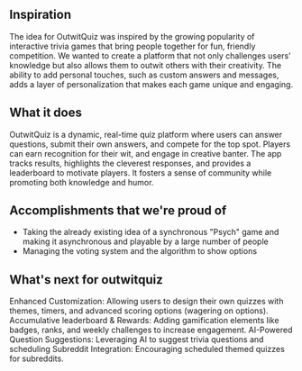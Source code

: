 ## Inspiration
The idea for OutwitQuiz was inspired by the growing popularity of interactive trivia games that bring people together for fun, friendly competition. We wanted to create a platform that not only challenges users’ knowledge but also allows them to outwit others with their creativity. The ability to add personal touches, such as custom answers and messages, adds a layer of personalization that makes each game unique and engaging.

## What it does
OutwitQuiz is a dynamic, real-time quiz platform where users can answer questions, submit their own answers, and compete for the top spot. Players can  earn recognition for their wit, and engage in creative banter. The app tracks results, highlights the cleverest responses, and provides a leaderboard to motivate players. It fosters a sense of community while promoting both knowledge and humor.

## Accomplishments that we're proud of
- Taking the already existing idea of a synchronous "Psych" game and making it asynchronous and playable by a large number of people
- Managing the voting system and the algorithm to show options

## What's next for outwitquiz
Enhanced Customization: Allowing users to design their own quizzes with themes, timers, and advanced scoring options (wagering on options).
Accumulative leaderboard & Rewards: Adding gamification elements like badges, ranks, and weekly challenges to increase engagement.
AI-Powered Question Suggestions: Leveraging AI to suggest trivia questions and scheduling 
Subreddit Integration: Encouraging scheduled themed quizzes for subreddits.

